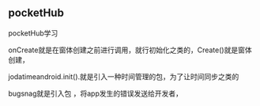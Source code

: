 ## pocketHub

pocketHub学习

onCreate就是在窗体创建之前进行调用，就行初始化之类的，Create()就是窗体创建，

jodatimeandroid.init().就是引入一种时间管理的包，为了让时间同步之类的

bugsnag就是引入包 ，将app发生的错误发送给开发者，